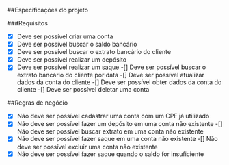 ##Especificações do projeto

###Requisitos

-[x] Deve ser possível criar uma conta
-[x] Deve ser possível buscar o saldo bancário
-[x] Deve ser possível buscar o extrato bancário do cliente
-[x] Deve ser possível realizar um depósito
-[x] Deve ser possível realizar um saque
-[] Deve ser possível buscar o extrato bancário do cliente por data
-[] Deve ser possível atualizar dados da conta do cliente
-[] Deve ser possível obter dados da conta do cliente
-[] Deve ser possível deletar uma conta

##Regras de negócio

-[x] Não deve ser possível cadastrar uma conta com um CPF já utilizado
-[x] Não deve ser possível fazer um depósito em uma conta não existente
-[] Não deve ser possível buscar extrato em uma conta não existente
-[x] Não deve ser possível fazer saque em uma conta não existente
-[] Não deve ser possível excluir uma conta não existente
-[x] Não deve ser possível fazer saque quando o saldo for insuficiente